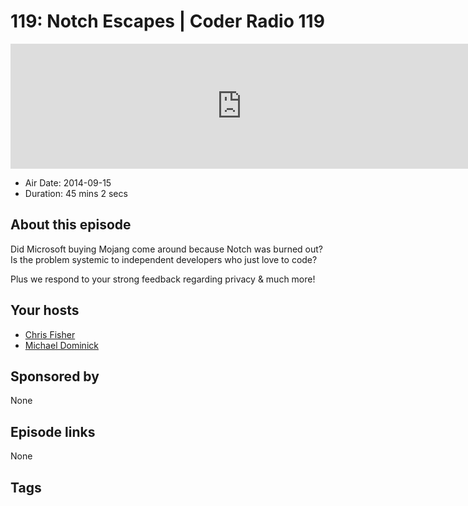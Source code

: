 # 119: Notch Escapes | Coder Radio 119

<iframe src="https://player.fireside.fm/v2/MLf2ZzhC+1_zru-6-?theme=dark" width="740" height="200" frameborder="0" scrolling="no"></iframe>

* Air Date: 2014-09-15
* Duration: 45 mins 2 secs

## About this episode

Did Microsoft buying Mojang come around because Notch was burned out? Is the problem systemic to independent developers who just love to code?

Plus we respond to your strong feedback regarding privacy & much more!

## Your hosts
* [Chris Fisher](https://coder.show/hosts/chrislas)
* [Michael Dominick](https://coder.show/hosts/michael)

## Sponsored by

None



## Episode links

None



## Tags

